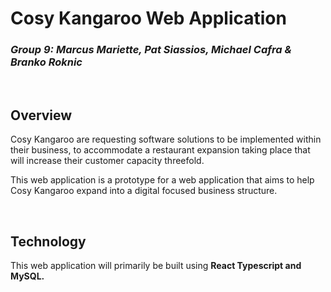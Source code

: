 # Cosy Kangaroo Web Application
### <i>Group 9: Marcus Mariette, Pat Siassios, Michael Cafra & Branko Roknic</i>

<br>

## Overview
Cosy Kangaroo are requesting software solutions to be implemented within their business, to accommodate a restaurant expansion taking place that will increase their customer capacity threefold.

This web application is a prototype for a web application that aims to help Cosy Kangaroo expand into a digital focused business structure.

<br>

## Technology
This web application will primarily be built using <strong>React Typescript and MySQL.</strong>


